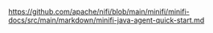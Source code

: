 https://github.com/apache/nifi/blob/main/minifi/minifi-docs/src/main/markdown/minifi-java-agent-quick-start.md
